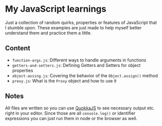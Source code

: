 # My JavaScript learnings

Just a collection of random quirks, properties or features of JavaScript that I stumble upon. These examples are just made to help myself better understand them and practice them a little.

## Content

- `function-args.js`: Different ways to handle arguments in functions
- `getters-and-setters.js`: Defining Getters and Setters for object properties
- `object-assing.js`: Covering the behavior of the `Object.assign()` method
- `proxy.js`: What is the `Proxy` object and how to use it

## Notes

All files are written so you can use [QuokkaJS](https://quokkajs.com/) to see necessary output etc. right in your editor. Since those are all `console.log()` or identifier expressions you can just run them in node or the browser as well.
